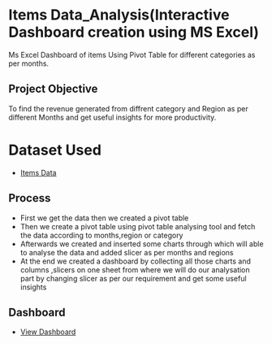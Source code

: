 # Items Data_Analysis(Interactive Dashboard creation using MS Excel)
Ms Excel Dashboard of items Using Pivot Table for different categories as per months.
## Project Objective
To find the revenue generated from diffrent category and Region as per different Months and get useful insights for more productivity.
# Dataset Used
- <a href="https://github.com/yug0537/Items_Dashboard/blob/main/Items_Dashboard.xlsx">Items Data</a>
## Process
- First we get the data then we created a pivot table
- Then we create a pivot table using pivot table analysing tool and fetch the data according to months,region or category
- Afterwards we created and inserted some charts through which will able to analyse the data and added slicer as per months and regions
- At the end we created a dashboard by collecting all those charts and columns ,slicers on one sheet from where we will do our analysation part by changing slicer as per our requirement and get some useful insights
## Dashboard
- <a href="https://github.com/yug0537/Items_Dashboard/blob/main/Items_Dashboard.xlsx">View Dashboard</a>
